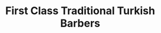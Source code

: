 ---
title: "First Class Traditional Turkish Barbers"
url: /diss/first-class-traditional-turkish-barbers/
shop: hairdresser
---